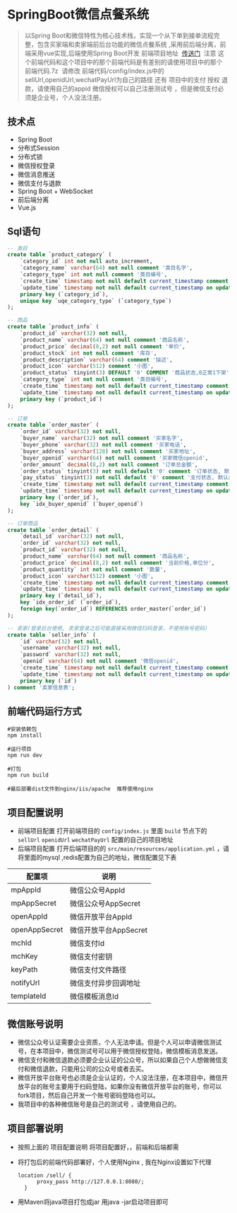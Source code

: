 # SpringBoot微信点餐系统


> 以Spring Boot和微信特性为核心技术栈，实现一个从下单到接单流程完整，包含买家端和卖家端前后台功能的微信点餐系统 ,采用前后端分离，前端采用vue实现,后端使用Spring Boot开发 前端项目地址  [传送门](https://github.com/ldlood/VUE-ELM " 传送门")  注意 这个前端代码和这个项目中的那个前端代码是有差别的请使用项目中的那个 前端代码.7z  请修改 前端代码/config/index.js中的 sellUrl,openidUrl,wechatPayUrl为自己的路径
还有 项目中的支付 授权 退款，请使用自己的appid
微信授权可以自己注册测试号 ，但是微信支付必须是企业号，个人没法注册。


## 技术点
* Spring Boot
* 分布式Session
* 分布式锁
* 微信授权登录
* 微信消息推送
* 微信支付与退款
* Spring Boot + WebSocket 
* 前后端分离
* Vue.js

## Sql语句
``` sql
-- 类目
create table `product_category` (
    `category_id` int not null auto_increment,
    `category_name` varchar(64) not null comment '类目名字',
    `category_type` int not null comment '类目编号',
    `create_time` timestamp not null default current_timestamp comment '创建时间',
    `update_time` timestamp not null default current_timestamp on update current_timestamp comment '修改时间',
    primary key (`category_id`),
    unique key `uqe_category_type` (`category_type`)
);

-- 商品
create table `product_info` (
    `product_id` varchar(32) not null,
    `product_name` varchar(64) not null comment '商品名称',
    `product_price` decimal(8,2) not null comment '单价',
    `product_stock` int not null comment '库存',
    `product_description` varchar(64) comment '描述',
    `product_icon` varchar(512) comment '小图',
    `product_status` tinyint(3) DEFAULT '0' COMMENT '商品状态,0正常1下架',
    `category_type` int not null comment '类目编号',
    `create_time` timestamp not null default current_timestamp comment '创建时间',
    `update_time` timestamp not null default current_timestamp on update current_timestamp comment '修改时间',
    primary key (`product_id`)
);

-- 订单
create table `order_master` (
    `order_id` varchar(32) not null,
    `buyer_name` varchar(32) not null comment '买家名字',
    `buyer_phone` varchar(32) not null comment '买家电话',
    `buyer_address` varchar(128) not null comment '买家地址',
    `buyer_openid` varchar(64) not null comment '买家微信openid',
    `order_amount` decimal(8,2) not null comment '订单总金额',
    `order_status` tinyint(3) not null default '0' comment '订单状态, 默认为新下单',
    `pay_status` tinyint(3) not null default '0' comment '支付状态, 默认未支付',
    `create_time` timestamp not null default current_timestamp comment '创建时间',
    `update_time` timestamp not null default current_timestamp on update current_timestamp comment '修改时间',
    primary key (`order_id`),
    key `idx_buyer_openid` (`buyer_openid`)
);

-- 订单商品
create table `order_detail` (
    `detail_id` varchar(32) not null,
    `order_id` varchar(32) not null,
    `product_id` varchar(32) not null,
    `product_name` varchar(64) not null comment '商品名称',
    `product_price` decimal(8,2) not null comment '当前价格,单位分',
    `product_quantity` int not null comment '数量',
    `product_icon` varchar(512) comment '小图',
    `create_time` timestamp not null default current_timestamp comment '创建时间',
    `update_time` timestamp not null default current_timestamp on update current_timestamp comment '修改时间',
    primary key (`detail_id`),
    key `idx_order_id` (`order_id`),
    foreign key(`order_id`) REFERENCES order_master(`order_id`)
);

-- 卖家(登录后台使用, 卖家登录之后可能直接采用微信扫码登录，不使用账号密码)
create table `seller_info` (
    `id` varchar(32) not null,
    `username` varchar(32) not null,
    `password` varchar(32) not null,
    `openid` varchar(64) not null comment '微信openid',
    `create_time` timestamp not null default current_timestamp comment '创建时间',
    `update_time` timestamp not null default current_timestamp on update current_timestamp comment '修改时间',
    primary key (`id`)
) comment '卖家信息表';
```

## 前端代码运行方式
``` 
#安装依赖包
npm install

#运行项目 
npm run dev  

#打包
npm run build

#最后部署dist文件到nginx/iis/apache  推荐使用nginx 
``` 
## 项目配置说明
-  前端项目配置  打开前端项目的 `config/index.js` 里面 `build` 节点下的 `sellUrl`  `openidUrl`  `wechatPayUrl`   配置的自己的项目地址
- 后端项目配置 打开后端项目的的 `src/main/resources/application.yml`  ，请将里面的mysql ,redis配置为自己的地址，微信配置见下表

| 配置项  | 说明 |
| ------------- | ------------- |
| mpAppId  |微信公众号AppId  |
| mpAppSecret  | 微信公众号AppSecret |
| openAppId  | 微信开放平台AppId |
|  openAppSecret |  微信开放平台AppSecret|
|  mchId | 微信支付Id |
| mchKey  |  微信支付密钥|
|keyPath   |微信支付文件路径  |
|   notifyUrl|  微信支付异步回调地址|
| templateId  |微信模板消息Id  |

## 微信账号说明
- 微信公众号认证需要企业资质，个人无法申请。但是个人可以申请微信测试号，在本项目中，微信测试号可以用于微信授权登陆，微信模板消息发送。
- 微信支付和微信退款必须要企业认证的公众号，所以如果自己个人想做微信支付和微信退款，只能用公司的公众号或者去买。
- 微信开放平台账号也必须是企业认证的，个人没法注册，在本项目中，微信开放平台的账号主要用于扫码登陆，如果你没有微信开放平台的账号，你可以fork项目，然后自己开发一个账号密码登陆也可以。
- 我项目中的各种微信账号是自己的测试号 ，请使用自己的。


## 项目部署说明
- 按照上面的 项目配置说明 将项目配置好，，前端和后端都需
- 将打包后的前端代码部署好，个人使用Nginx , 我在Nginx设置如下代理

      location /sell/ {
            proxy_pass http://127.0.0.1:8080/;
        }
- 用Maven将java项目打包成jar  用java -jar启动项目即可
